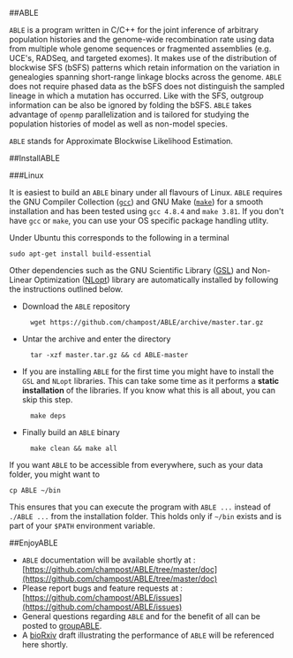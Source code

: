 ##ABLE

`ABLE` is a program written in C/C++ for the joint inference of arbitrary population histories and the genome-wide recombination rate using data from multiple whole genome sequences or fragmented assemblies (e.g. UCE's, RADSeq, and targeted exomes). It makes use of the distribution of blockwise SFS (bSFS) patterns which retain information on the variation in genealogies spanning short-range linkage blocks across the genome. `ABLE` does not require phased data as the bSFS does not distinguish the sampled lineage in which a mutation has occurred. Like with the SFS, outgroup information can be also be ignored by folding the bSFS. `ABLE` takes advantage of `openmp` parallelization and is tailored for studying the population histories of model as well as non-model species.

`ABLE` stands for Approximate Blockwise Likelihood Estimation.

##InstallABLE

###Linux

It is easiest to build an `ABLE` binary under all flavours of Linux. `ABLE` requires the GNU Compiler Collection ([`gcc`](https://gcc.gnu.org/)) 
and GNU Make ([`make`](https://www.gnu.org/software/make/))
for a smooth installation and has been tested using `gcc 4.8.4` and `make 3.81`. If you don't have `gcc` or `make`, you can use your OS specific package handling utlity. 

Under Ubuntu this corresponds to the following in a terminal

    sudo apt-get install build-essential


Other dependencies such as the GNU Scientific Library ([GSL](http://www.gnu.org/software/gsl/)) and Non-Linear Optimization ([NLopt](http://ab-initio.mit.edu/wiki/index.php/NLopt)) library are automatically installed by following the instructions outlined below.

* Download the `ABLE` repository

        wget https://github.com/champost/ABLE/archive/master.tar.gz

* Untar the archive and enter the directory

        tar -xzf master.tar.gz && cd ABLE-master

* If you are installing `ABLE` for the first time you might have to install the `GSL` and `NLopt` libraries. This can take some time as it performs a **static installation** of the libraries. If you know what this is all about, you can skip this step.

        make deps

* Finally build an `ABLE` binary

        make clean && make all

If you want `ABLE` to be accessible from everywhere, such as your data folder, you might want to

    cp ABLE ~/bin

This ensures that you can execute the program with `ABLE ...` instead of `./ABLE ...` from the installation folder. This holds only if `~/bin` exists and is part of your `$PATH` environment variable.

##EnjoyABLE
* `ABLE` documentation will be available shortly at : [https://github.com/champost/ABLE/tree/master/doc](https://github.com/champost/ABLE/tree/master/doc)
* Please report bugs and feature requests at : [https://github.com/champost/ABLE/issues](https://github.com/champost/ABLE/issues)
* General questions regarding `ABLE` and for the benefit of all can be posted to [groupABLE](https://groups.google.com/forum/#!forum/groupable).
* A [bioRxiv](http://biorxiv.org/) draft illustrating the performance of `ABLE` will be referenced here shortly.
